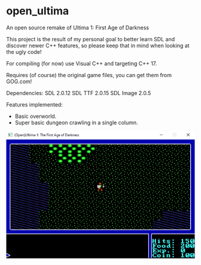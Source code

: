 # open_ultima
An open source remake of Ultima 1: First Age of Darkness

This project is the result of my personal goal to better learn SDL and discover newer C++ features, so please keep that in mind when looking at the ugly code!

For compiling (for now) use Visual C++ and targeting C++ 17.

Requires (of course) the original game files, you can get them from GOG.com!

Dependencies:
SDL 2.0.12
SDL TTF 2.0.15
SDL Image 2.0.5

Features implemented:
  - Basic overworld.
  - Super basic dungeon crawling in a single column.

![](open_ultima.gif)
